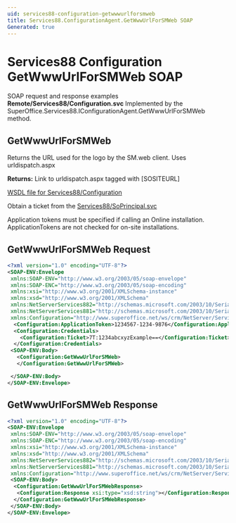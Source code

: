 ```yaml
---
uid: services88-configuration-getwwwurlforsmweb
title: Services88.ConfigurationAgent.GetWwwUrlForSMWeb SOAP
Generated: true
---
```


# Services88 Configuration GetWwwUrlForSMWeb SOAP

SOAP request and response examples **Remote/Services88/Configuration.svc**
Implemented by the <see cref="M:SuperOffice.Services88.IConfigurationAgent.GetWwwUrlForSMWeb">SuperOffice.Services88.IConfigurationAgent.GetWwwUrlForSMWeb</see> method.

## GetWwwUrlForSMWeb

Returns the URL used for the logo by the SM.web client. Uses urldispatch.aspx


**Returns:** Link to urldispatch.aspx tagged with [SOSITEURL]


[WSDL file for Services88/Configuration](../Services88-Configuration.md)

Obtain a ticket from the [Services88/SoPrincipal.svc](../SoPrincipal/SoPrincipal.md)

Application tokens must be specified if calling an Online installation. ApplicationTokens are not checked for on-site installations.

## GetWwwUrlForSMWeb Request

```xml
<?xml version="1.0" encoding="UTF-8"?>
<SOAP-ENV:Envelope
 xmlns:SOAP-ENV="http://www.w3.org/2003/05/soap-envelope"
 xmlns:SOAP-ENC="http://www.w3.org/2003/05/soap-encoding"
 xmlns:xsi="http://www.w3.org/2001/XMLSchema-instance"
 xmlns:xsd="http://www.w3.org/2001/XMLSchema"
 xmlns:NetServerServices882="http://schemas.microsoft.com/2003/10/Serialization/Arrays"
 xmlns:NetServerServices881="http://schemas.microsoft.com/2003/10/Serialization/"
 xmlns:Configuration="http://www.superoffice.net/ws/crm/NetServer/Services88">
  <Configuration:ApplicationToken>1234567-1234-9876</Configuration:ApplicationToken>
  <Configuration:Credentials>
    <Configuration:Ticket>7T:1234abcxyzExample==</Configuration:Ticket>
  </Configuration:Credentials>
 <SOAP-ENV:Body>
   <Configuration:GetWwwUrlForSMWeb>
   </Configuration:GetWwwUrlForSMWeb>

 </SOAP-ENV:Body>
</SOAP-ENV:Envelope>

```


## GetWwwUrlForSMWeb Response

```xml
<?xml version="1.0" encoding="UTF-8"?>
<SOAP-ENV:Envelope
 xmlns:SOAP-ENV="http://www.w3.org/2003/05/soap-envelope"
 xmlns:SOAP-ENC="http://www.w3.org/2003/05/soap-encoding"
 xmlns:xsi="http://www.w3.org/2001/XMLSchema-instance"
 xmlns:xsd="http://www.w3.org/2001/XMLSchema"
 xmlns:NetServerServices882="http://schemas.microsoft.com/2003/10/Serialization/Arrays"
 xmlns:NetServerServices881="http://schemas.microsoft.com/2003/10/Serialization/"
 xmlns:Configuration="http://www.superoffice.net/ws/crm/NetServer/Services88">
 <SOAP-ENV:Body>
  <Configuration:GetWwwUrlForSMWebResponse>
   <Configuration:Response xsi:type="xsd:string"></Configuration:Response>
  </Configuration:GetWwwUrlForSMWebResponse>
 </SOAP-ENV:Body>
</SOAP-ENV:Envelope>

```

